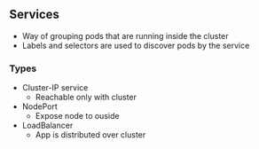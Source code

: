 ## Services
* Way of grouping pods that are running inside the cluster 
* Labels and selectors are used to discover pods by the service 

### Types
* Cluster-IP service 
    * Reachable only with cluster 
* NodePort 
    * Expose node to ouside 
* LoadBalancer
    * App is distributed over cluster 
